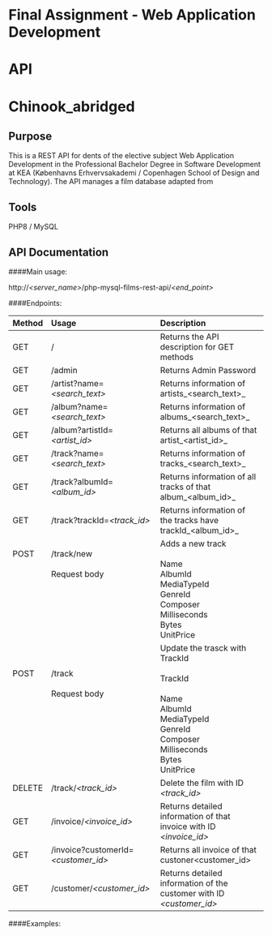 # Final Assignment - Web Application Development
# API
# Chinook_abridged

## Purpose
This is a REST API for dents of the elective subject Web Application Development in the Professional Bachelor Degree in Software Development at KEA (Københavns Erhvervsakademi / Copenhagen School of Design and Technology). The API manages a film database adapted from 

## Tools
PHP8 / MySQL

## API Documentation

####Main usage:

http://_<server_name>_/php-mysql-films-rest-api/_<end_point>_

####Endpoints:

| Method | Usage        | Description                         |
| ------ |:------------ |:----------------------------------- |
| GET    |/    | Returns the API description for GET methods     |
| GET    |/admin| Returns Admin Password|
| GET    |/artist?name=_<search_text>_ | Returns information of artists_<search_text>_ |
| GET    |/album?name=_<search_text>_ | Returns information of albums_<search_text>_ |
| GET    |/album?artistId=_<artist_id>_ | Returns all albums of that artist_<artist_id>_ |
| GET    |/track?name=_<search_text>_ | Returns information of tracks_<search_text>_ |
| GET    |/track?albumId=_<album_id>_ | Returns information of all tracks of that album_<album_id>_ |
| GET    |/track?trackId=_<track_id>_ | Returns information of the tracks have trackId_<album_id>_ |
| POST<br><br><br><br><br><br><br><br>   |/track/new<br><br>Request body<br><br><br><br><br><br> | Adds a new track<br><br>Name<br>AlbumId<br>MediaTypeId<br>GenreId<br>Composer<br>Milliseconds<br>Bytes<br>UnitPrice|
| POST<br><br><br><br><br><br><br><br>   |/track<br><br>Request body<br><br><br><br><br><br> | Update the trasck with TrackId<br><br>TrackId<br><br>Name<br>AlbumId<br>MediaTypeId<br>GenreId<br>Composer<br>Milliseconds<br>Bytes<br>UnitPrice|
| DELETE    |/track/_<track_id>_ | Delete the film with ID _<track_id>_ |
| GET    |/invoice/_<invoice_id>_ | Returns detailed information of that invoice with ID _<invoice_id>_ |
| GET    |/invoice?customerId=_<customer_id>_ | Returns all invoice of that custoner<customer_id>
| GET    |/customer/_<customer_id>_ | Returns detailed information of the customer with ID _<customer_id>_ |




####Examples:
